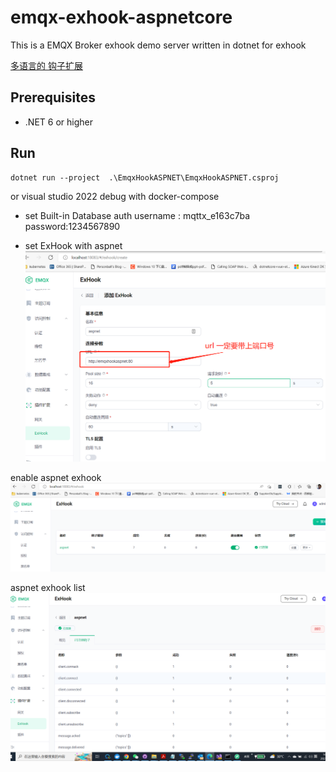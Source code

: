 # emqx-exhook-aspnetcore
 
This is a EMQX Broker exhook demo server written in dotnet for exhook

[多语言的 钩子扩展](https://www.emqx.io/docs/zh/v5/advanced/lang-exhook.html)

## Prerequisites

- .NET 6 or higher

## Run 

```
dotnet run --project  .\EmqxHookASPNET\EmqxHookASPNET.csproj
```
or visual studio 2022 debug with docker-compose
- set Built-in Database auth 
username : mqttx_e163c7ba  password:1234567890

- set ExHook with aspnet
![exhook](image/setexhook.png)

enable aspnet exhook
![enablehook](image/enableexhook.png)

aspnet exhook list
![aspnethooklist](image/aspnethooklist.png)